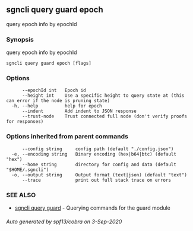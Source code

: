 ## sgncli query guard epoch

query epoch info by epochId

### Synopsis

query epoch info by epochId

```
sgncli query guard epoch [flags]
```

### Options

```
      --epochId int   Epoch id
      --height int    Use a specific height to query state at (this can error if the node is pruning state)
  -h, --help          help for epoch
      --indent        Add indent to JSON response
      --trust-node    Trust connected full node (don't verify proofs for responses)
```

### Options inherited from parent commands

```
      --config string     config path (default "./config.json")
  -e, --encoding string   Binary encoding (hex|b64|btc) (default "hex")
      --home string       directory for config and data (default "$HOME/.sgncli")
  -o, --output string     Output format (text|json) (default "text")
      --trace             print out full stack trace on errors
```

### SEE ALSO

* [sgncli query guard](sgncli_query_guard.md)	 - Querying commands for the guard module

###### Auto generated by spf13/cobra on 3-Sep-2020
